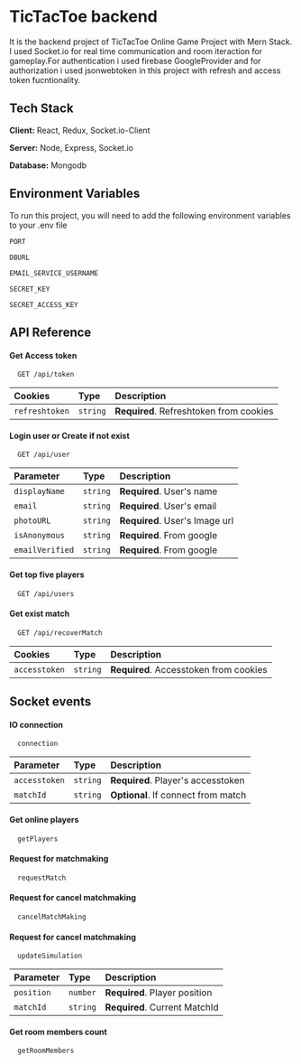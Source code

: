 # TicTacToe backend

It is the backend project of TicTacToe Online Game Project with Mern Stack.
I used Socket.io for real time communication and room iteraction for gameplay.For authentication i used firebase GoogleProvider and for authorization i used jsonwebtoken in this project with refresh and access token fucntionality.

## Tech Stack

**Client:** React, Redux, Socket.io-Client

**Server:** Node, Express, Socket.io

**Database:** Mongodb

## Environment Variables

To run this project, you will need to add the following environment variables to your .env file

`PORT`

`DBURL`

`EMAIL_SERVICE_USERNAME`

`SECRET_KEY`

`SECRET_ACCESS_KEY`

## API Reference

#### Get Access token

```http
  GET /api/token
```

| Cookies        | Type     | Description                             |
| :------------- | :------- | :-------------------------------------- |
| `refreshtoken` | `string` | **Required**. Refreshtoken from cookies |

#### Login user or Create if not exist

```http
  GET /api/user
```

| Parameter       | Type     | Description                    |
| :-------------- | :------- | :----------------------------- |
| `displayName`   | `string` | **Required**. User's name      |
| `email`         | `string` | **Required**. User's email     |
| `photoURL`      | `string` | **Required**. User's Image url |
| `isAnonymous`   | `string` | **Required**. From google      |
| `emailVerified` | `string` | **Required**. From google      |

#### Get top five players

```http
  GET /api/users
```

#### Get exist match

```http
  GET /api/recoverMatch
```

| Cookies       | Type     | Description                            |
| :------------ | :------- | :------------------------------------- |
| `accesstoken` | `string` | **Required**. Accesstoken from cookies |

## Socket events

#### IO connection

```socket
  connection
```

| Parameter     | Type     | Description                         |
| :------------ | :------- | :---------------------------------- |
| `accesstoken` | `string` | **Required**. Player's accesstoken  |
| `matchId`     | `string` | **Optional**. If connect from match |

#### Get online players

```socket
  getPlayers
```

#### Request for matchmaking

```socket
  requestMatch
```

#### Request for cancel matchmaking

```socket
  cancelMatchMaking
```

#### Request for cancel matchmaking

```socket
  updateSimulation
```

| Parameter  | Type     | Description                   |
| :--------- | :------- | :---------------------------- |
| `position` | `number` | **Required**. Player position |
| `matchId`  | `string` | **Required**. Current MatchId |

#### Get room members count

```socket
  getRoomMembers
```
